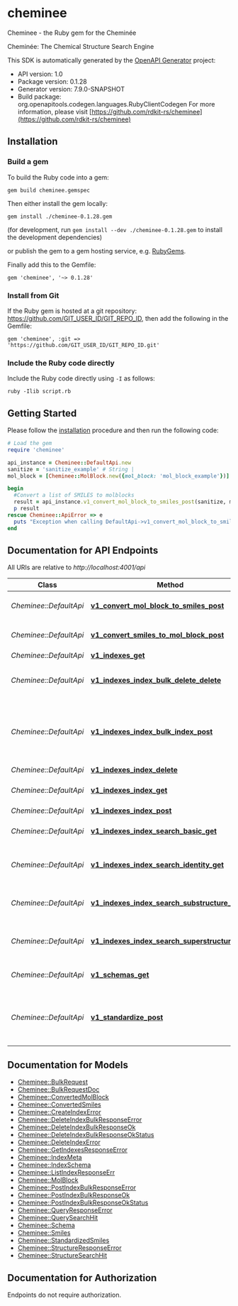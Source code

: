 # cheminee

Cheminee - the Ruby gem for the Cheminée

Cheminée: The Chemical Structure Search Engine

This SDK is automatically generated by the [OpenAPI Generator](https://openapi-generator.tech) project:

- API version: 1.0
- Package version: 0.1.28
- Generator version: 7.9.0-SNAPSHOT
- Build package: org.openapitools.codegen.languages.RubyClientCodegen
For more information, please visit [https://github.com/rdkit-rs/cheminee](https://github.com/rdkit-rs/cheminee)

## Installation

### Build a gem

To build the Ruby code into a gem:

```shell
gem build cheminee.gemspec
```

Then either install the gem locally:

```shell
gem install ./cheminee-0.1.28.gem
```

(for development, run `gem install --dev ./cheminee-0.1.28.gem` to install the development dependencies)

or publish the gem to a gem hosting service, e.g. [RubyGems](https://rubygems.org/).

Finally add this to the Gemfile:

    gem 'cheminee', '~> 0.1.28'

### Install from Git

If the Ruby gem is hosted at a git repository: https://github.com/GIT_USER_ID/GIT_REPO_ID, then add the following in the Gemfile:

    gem 'cheminee', :git => 'https://github.com/GIT_USER_ID/GIT_REPO_ID.git'

### Include the Ruby code directly

Include the Ruby code directly using `-I` as follows:

```shell
ruby -Ilib script.rb
```

## Getting Started

Please follow the [installation](#installation) procedure and then run the following code:

```ruby
# Load the gem
require 'cheminee'

api_instance = Cheminee::DefaultApi.new
sanitize = 'sanitize_example' # String | 
mol_block = [Cheminee::MolBlock.new({mol_block: 'mol_block_example'})] # Array<MolBlock> | 

begin
  #Convert a list of SMILES to molblocks
  result = api_instance.v1_convert_mol_block_to_smiles_post(sanitize, mol_block)
  p result
rescue Cheminee::ApiError => e
  puts "Exception when calling DefaultApi->v1_convert_mol_block_to_smiles_post: #{e}"
end

```

## Documentation for API Endpoints

All URIs are relative to *http://localhost:4001/api*

Class | Method | HTTP request | Description
------------ | ------------- | ------------- | -------------
*Cheminee::DefaultApi* | [**v1_convert_mol_block_to_smiles_post**](docs/DefaultApi.md#v1_convert_mol_block_to_smiles_post) | **POST** /v1/convert/mol_block_to_smiles | Convert a list of SMILES to molblocks
*Cheminee::DefaultApi* | [**v1_convert_smiles_to_mol_block_post**](docs/DefaultApi.md#v1_convert_smiles_to_mol_block_post) | **POST** /v1/convert/smiles_to_mol_block | Convert a list of molblocks to SMILES
*Cheminee::DefaultApi* | [**v1_indexes_get**](docs/DefaultApi.md#v1_indexes_get) | **GET** /v1/indexes | List indexes
*Cheminee::DefaultApi* | [**v1_indexes_index_bulk_delete_delete**](docs/DefaultApi.md#v1_indexes_index_bulk_delete_delete) | **DELETE** /v1/indexes/{index}/bulk_delete | Delete a list of smiles (after standardization) from an index
*Cheminee::DefaultApi* | [**v1_indexes_index_bulk_index_post**](docs/DefaultApi.md#v1_indexes_index_bulk_index_post) | **POST** /v1/indexes/{index}/bulk_index | Index a list of SMILES and associated, free-form JSON attributes which are indexed and searchable
*Cheminee::DefaultApi* | [**v1_indexes_index_delete**](docs/DefaultApi.md#v1_indexes_index_delete) | **DELETE** /v1/indexes/{index} | Delete an index
*Cheminee::DefaultApi* | [**v1_indexes_index_get**](docs/DefaultApi.md#v1_indexes_index_get) | **GET** /v1/indexes/{index} | Get extended information about an index
*Cheminee::DefaultApi* | [**v1_indexes_index_post**](docs/DefaultApi.md#v1_indexes_index_post) | **POST** /v1/indexes/{index} | Create an index
*Cheminee::DefaultApi* | [**v1_indexes_index_search_basic_get**](docs/DefaultApi.md#v1_indexes_index_search_basic_get) | **GET** /v1/indexes/{index}/search/basic | Perform basic query search against index
*Cheminee::DefaultApi* | [**v1_indexes_index_search_identity_get**](docs/DefaultApi.md#v1_indexes_index_search_identity_get) | **GET** /v1/indexes/{index}/search/identity | Perform identity search (i.e. exact match) against index
*Cheminee::DefaultApi* | [**v1_indexes_index_search_substructure_get**](docs/DefaultApi.md#v1_indexes_index_search_substructure_get) | **GET** /v1/indexes/{index}/search/substructure | Perform substructure search against index
*Cheminee::DefaultApi* | [**v1_indexes_index_search_superstructure_get**](docs/DefaultApi.md#v1_indexes_index_search_superstructure_get) | **GET** /v1/indexes/{index}/search/superstructure | Perform superstructure search against index
*Cheminee::DefaultApi* | [**v1_schemas_get**](docs/DefaultApi.md#v1_schemas_get) | **GET** /v1/schemas | List schemas available for creating indexes
*Cheminee::DefaultApi* | [**v1_standardize_post**](docs/DefaultApi.md#v1_standardize_post) | **POST** /v1/standardize | Pass a list of SMILES through fragment_parent, uncharger, and canonicalization routines


## Documentation for Models

 - [Cheminee::BulkRequest](docs/BulkRequest.md)
 - [Cheminee::BulkRequestDoc](docs/BulkRequestDoc.md)
 - [Cheminee::ConvertedMolBlock](docs/ConvertedMolBlock.md)
 - [Cheminee::ConvertedSmiles](docs/ConvertedSmiles.md)
 - [Cheminee::CreateIndexError](docs/CreateIndexError.md)
 - [Cheminee::DeleteIndexBulkResponseError](docs/DeleteIndexBulkResponseError.md)
 - [Cheminee::DeleteIndexBulkResponseOk](docs/DeleteIndexBulkResponseOk.md)
 - [Cheminee::DeleteIndexBulkResponseOkStatus](docs/DeleteIndexBulkResponseOkStatus.md)
 - [Cheminee::DeleteIndexError](docs/DeleteIndexError.md)
 - [Cheminee::GetIndexesResponseError](docs/GetIndexesResponseError.md)
 - [Cheminee::IndexMeta](docs/IndexMeta.md)
 - [Cheminee::IndexSchema](docs/IndexSchema.md)
 - [Cheminee::ListIndexResponseErr](docs/ListIndexResponseErr.md)
 - [Cheminee::MolBlock](docs/MolBlock.md)
 - [Cheminee::PostIndexBulkResponseError](docs/PostIndexBulkResponseError.md)
 - [Cheminee::PostIndexBulkResponseOk](docs/PostIndexBulkResponseOk.md)
 - [Cheminee::PostIndexBulkResponseOkStatus](docs/PostIndexBulkResponseOkStatus.md)
 - [Cheminee::QueryResponseError](docs/QueryResponseError.md)
 - [Cheminee::QuerySearchHit](docs/QuerySearchHit.md)
 - [Cheminee::Schema](docs/Schema.md)
 - [Cheminee::Smiles](docs/Smiles.md)
 - [Cheminee::StandardizedSmiles](docs/StandardizedSmiles.md)
 - [Cheminee::StructureResponseError](docs/StructureResponseError.md)
 - [Cheminee::StructureSearchHit](docs/StructureSearchHit.md)


## Documentation for Authorization

Endpoints do not require authorization.

